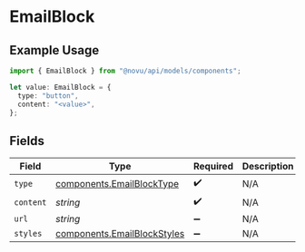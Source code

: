 # EmailBlock

## Example Usage

```typescript
import { EmailBlock } from "@novu/api/models/components";

let value: EmailBlock = {
  type: "button",
  content: "<value>",
};
```

## Fields

| Field                                                                      | Type                                                                       | Required                                                                   | Description                                                                |
| -------------------------------------------------------------------------- | -------------------------------------------------------------------------- | -------------------------------------------------------------------------- | -------------------------------------------------------------------------- |
| `type`                                                                     | [components.EmailBlockType](../../models/components/emailblocktype.md)     | :heavy_check_mark:                                                         | N/A                                                                        |
| `content`                                                                  | *string*                                                                   | :heavy_check_mark:                                                         | N/A                                                                        |
| `url`                                                                      | *string*                                                                   | :heavy_minus_sign:                                                         | N/A                                                                        |
| `styles`                                                                   | [components.EmailBlockStyles](../../models/components/emailblockstyles.md) | :heavy_minus_sign:                                                         | N/A                                                                        |
